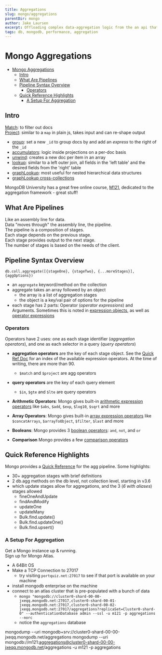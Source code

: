 ```yaml
---
title: Aggregations
slug: mongo/aggregations
parentDir: mongo
author: Jake Laursen
excerpt: Offloading complex data-aggregation logic from the an api that consumes mongo directly to the db with tools like matching, projecting, grouping, unwinding arrays, looping up content between collections, facets, and more
tags: db, mongodb, performance, aggregation
---
```


# Mongo Aggregations

- [Mongo Aggregations](#mongo-aggregations)
  - [Intro](#intro)
  - [What Are Pipelines](#what-are-pipelines)
  - [Pipeline Syntax Overview](#pipeline-syntax-overview)
    - [Operators](#operators)
  - [Quick Reference Highlights](#quick-reference-highlights)
    - [A Setup For Aggregation](#a-setup-for-aggregation)

<!-- This will be broken down into parts:

- **Intro** - `$match`, `$project`, `$addField` and a few more
- **Core** - `$group`, `$unwind`, `$lookup` and `$graphLookup`
- **Facets** - what it is, bucketing, auto bucketing, single & multiple facets -->

## Intro

[Match](/mongo/aggregations/match): to filter out docs  
[Project](/mongo/aggregations/project): similar to a `map` in plain js, takes input and can re-shape output

- [group](/mongo/aggregations/group): set a new `_id` to group docs by and add an _express_ to the right of the `_id`
- [accumulators](/mongo/aggregations/acc-with-project): logic inside projections on a per-doc basis
- [unwind](/mongo/aggregations/unwind): creates a new doc per item in an array
- [lookup](/mongo/aggregations/lookup): similar to a left outer join, all fields in the 'left table' and the desired fields from the 'right' table
- [graphLookup](/mongo/aggregations/graph-lookup): most useful for nested hierarchical data structures
- [graphLookup cross-collections](/mongo/aggregations/graph-lookup-cross-coll)

MongoDB University has a great free online course, [M121](https://university.mongodb.com/courses/M121/about), dedicated to the aggregation framework - great stuff!

## What Are Pipelines

Like an assembly line for data.  
Data "moves through" the assembly line, the pipeline.  
The pipeline is a composition of stages.  
Each stage depends on the previous stage.  
Each stage provides output to the next stage.  
The number of stages is based on the needs of the client.

## Pipeline Syntax Overview

`db.coll.aggregate([{stageOne}, {stageTwo}, {...moreStages}], {aggOptions})`

- an `aggregate` keyword/method on the collection
- aggregate takes an array followed by an object
  - the array is a list of aggregation stages
  - the object is a key/val pair of options for the pipeline
- each stage has 2 parts: Operator (_operator expressions_) and Arguments. Sometimes this is noted in [expression objects](https://docs.mongodb.com/manual/meta/aggregation-quick-reference/#expression-objects), as well as [operator expressions](https://docs.mongodb.com/manual/meta/aggregation-quick-reference/#operator-expressions)

### Operators

Operators have 2 uses: one as each stage identifier (_aggregation operators_), and one as each selector in a query (_query operators_)

- **aggregation operators** are the key of each stage object. See the [Quick Ref Doc](https://docs.mongodb.com/manual/meta/aggregation-quick-reference/#index-of-expression-operators) for an index of the available expression operators. At the time of writing, there are more than 90.
  - `$match` and `$project` are agg operators
- **query operators** are the key of each query element

  - `$in`, `$gte` and `$lte` are query operators

- **Arithmetic Operators**: Mongo gives built-in [arithmetic expression operators](https://docs.mongodb.com/manual/meta/aggregation-quick-reference/#arithmetic-expression-operators) like `$abs`, `$add`, `$exp`, `$log10`, `$sqrt` and more
- **Array Operators**: Mongo gives built-in [array expression operators](https://docs.mongodb.com/manual/meta/aggregation-quick-reference/#arithmetic-expression-operators) like `$concatArrays`, `$arrayToObject`, `$filter`, `$last` and more
- **Booleans**: Mongo provides 3 [boolean operators](https://docs.mongodb.com/manual/meta/aggregation-quick-reference/#arithmetic-expression-operators): `and`, `not`, and `or`
- **Comparison** Mongo provides a few [comparison operators](https://docs.mongodb.com/manual/meta/aggregation-quick-reference/#arithmetic-expression-operators)

## Quick Reference Highlights

Mongo provides a [Quick Reference](https://docs.mongodb.com/manual/meta/aggregation-quick-reference/) for the agg pipeline. Some highlights:

- 30+ aggregation stages with brief definitions
- 2 db.agg methods on the db level, not collection level, starting in v3.6
- which update stages allow for aggregations, and the 3 (_6 with aliases_) stages allowed
  - fineOneAndUpdate
  - findAndModify
  - updateOne
  - updateMany
  - Bulk.find.update()
  - Bulk.find.updateOne()
  - Bulk.find.upsert()

### A Setup For Aggregation

Get a Mongo instance up & running.  
Sign up for Mongo Atlas.

- A 64Bit OS
- Make a TCP Connection to 27017
  - try visiting `portquiz.net:27017` to see if that port is available on your machine
- install mongodb enterprise on the machine
- connect to an atlas cluster that is pre-populated with a bunch of data
  - `mongo "mongodb://cluster0-shard-00-00-jxeqq.mongodb.net:27017,cluster0-shard-00-01-jxeqq.mongodb.net:27017,cluster0-shard-00-02-jxeqq.mongodb.net:27017/aggregations?replicaSet=Cluster0-shard-0" --authenticationDatabase admin --ssl -u m121 -p aggregations --norc`
  - notice the `aggregations` database

mongodump --uri mongodb+srv://cluster0-shard-00-00-jxeqq.mongodb.net/aggregations
mongodump --uri mongodb://m121:aggregations@cluster0-shard-00-00-jxeqq.mongodb.net/aggregations
-u m121 -p aggregations
